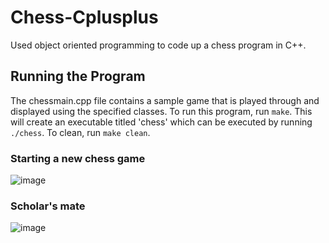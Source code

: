 # Chess-Cplusplus

Used object oriented programming to code up a chess program in C++. 

## Running the Program

The chessmain.cpp file contains a sample game that is played through and displayed using the specified classes. To run this program, run ```make```. This will create an executable titled 'chess' which can be executed by running ```./chess```. To clean, run ```make clean```. 

### Starting a new chess game

![image](https://github.com/rayanmelwani/Chess-Cplusplus/assets/47063984/a48e96e5-f73e-4a9a-9aef-4f32aca3d418)

### Scholar's mate 

![image](https://github.com/rayanmelwani/Chess-Cplusplus/assets/47063984/f70f6a03-8e5a-4151-ab35-bd80950e78af)
